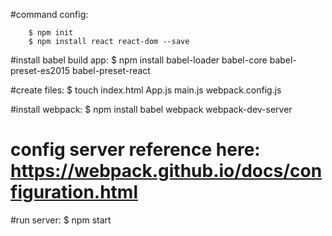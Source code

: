 #command config: 

		$ npm init
		$ npm install react react-dom --save

#install babel build app:
		$ npm install babel-loader babel-core babel-preset-es2015 babel-preset-react

#create files: 
		$ touch index.html App.js main.js webpack.config.js

#install webpack:
		$ npm install babel webpack webpack-dev-server 
# config server reference here: https://webpack.github.io/docs/configuration.html
	

#run server:
		$ npm start